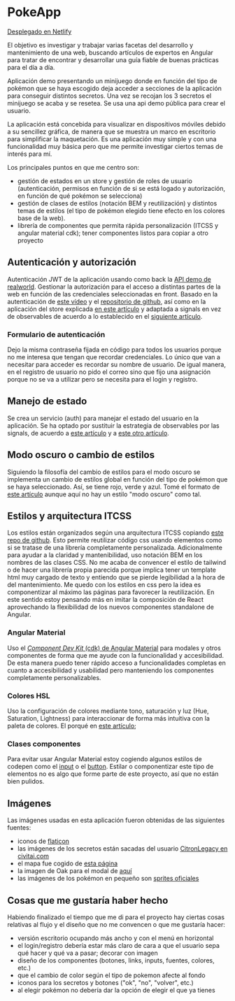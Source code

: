 # PokeApp


[Desplegado en Netlify](https://pokelab-by-miguelhv.netlify.app/access)


El objetivo es investigar y trabajar varias facetas del desarrollo y mantenimiento de una web, buscando artículos de expertos en Angular para tratar de encontrar y desarrollar una guía fiable de buenas prácticas para el día a día.

Aplicación demo presentando un minijuego donde en función del tipo de pokémon que se haya escogido deja acceder a secciones de la aplicación para conseguir distintos secretos. Una vez se recojan los 3 secretos el minijuego se acaba y se resetea. Se usa una api demo pública para crear el usuario.

La aplicación está concebida para visualizar en dispositivos móviles debido a su sencillez gráfica, de manera que se muestra un marco en escritorio para simplificar la maquetación. Es una aplicación muy simple y con una funcionalidad muy básica pero que me permite investigar ciertos temas de interés para mí.

Los principales puntos en que me centro son:
- gestión de estados en un store y gestión de roles de usuario (autenticación, permisos en función de si se está logado y autorización, en función de qué pokémon se selecciona)
- gestión de clases de estilos (notación BEM y reutilización) y distintos temas de estilos (el tipo de pokémon elegido tiene efecto en los colores base de la web). 
- librería de componentes que permita rápida personalización (ITCSS y angular material cdk); tener componentes listos para copiar a otro proyecto


## Autenticación y autorización
Autenticación JWT de la aplicación usando como back la [API demo de realworld](https://realworld-docs.netlify.app/docs/specs/frontend-specs/swagger/). Gestionar la autorización para el acceso a distintas partes de la web en función de las credenciales seleccionadas en front.
Basado en la autenticación de [este vídeo](https://www.youtube.com/watch?v=foUS5JlDlCs) y el [repositorio de github](https://github.com/joshuamorony/angularstart-chat), así como en la aplicación del store explicada [en este artículo](https://blog.angulartraining.com/tutorial-state-management-with-observable-store-services-5ba53d87ad94) y adaptada a signals en vez de observables de acuerdo a lo establecido en el [siguiente artículo](https://blog.angulartraining.com/angular-signal-based-components-tutorial-4e4b4b1dfa96).

### Formulario de autenticación
Dejo la misma contraseña fijada en código para todos los usuarios porque no me interesa que tengan que recordar credenciales. Lo único que van a necesitar para acceder es recordar su nombre de usuario.
De igual manera, en el registro de usuario no pido el correo sino que fijo una asignación porque no se va a utilizar pero se necesita para el login y registro. 

## Manejo de estado
Se crea un servicio (auth) para manejar el estado del usuario en la aplicación. Se ha optado por sustituir la estrategia de observables por las signals, de acuerdo a [este artículo](https://blog.angulartraining.com/angular-signal-based-components-tutorial-4e4b4b1dfa96) y a [este otro artículo](https://blog.angulartraining.com/angular-signals-best-practices-around-exposing-signals-5385452150a1).

## Modo oscuro o cambio de estilos
Siguiendo la filosofía del cambio de estilos para el modo oscuro se implementa un cambio de estilos global en función del tipo de pokémon que se haya seleccionado. Así, se tiene rojo, verde y azul. Tomé el formato de [este artículo](https://blog.angulartraining.com/how-to-implement-a-dark-theme-with-css-and-angular-2cfd98b9455d) aunque aquí no hay un estilo "modo oscuro" como tal.

## Estilos y arquitectura ITCSS
Los estilos están organizados según una arquitectura ITCSS copiando [este repo de github](https://github.com/abelcabezaroman/scss-architecture/blob/master/settings/_base.settings.scss). 
Esto permite reutilizar código css usando elementos como si se tratase de una librería completamente personalizada. 
Adicionalmente para ayudar a la claridad y mantenibilidad, uso notación BEM en los nombres de las clases CSS.
No me acaba de convencer el estilo de tailwind o de hacer una librería propia parecida porque implica tener un template html muy cargado de texto y entiendo que se pierde legibilidad a la hora de del mantenimiento. Me quedo con los estilos en css pero la idea es componentizar al máximo las páginas para favorecer la reutilización. 
En este sentido estoy pensando más en imitar la composición de React aprovechando la flexibilidad de los nuevos componentes standalone de Angular. 

### Angular Material
Uso el [_Component Dev Kit_ (cdk) de Angular Material](https://material.angular.io/cdk/categories) para modales y otros componentes de forma que me ayude con la funcionalidad y accesibilidad. De esta manera puedo tener rápido acceso a funcionalidades completas en cuanto a accesibilidad y usabilidad pero manteniendo los componentes completamente personalizables.

### Colores HSL
Uso la configuración de colores mediante tono, saturación y luz (Hue, Saturation, Lightness) para interaccionar de forma más intuitiva con la paleta de colores.
El porqué en [este artículo](https://www.uifrommars.com/que-es-hsl/);

### Clases componentes
Para evitar usar Angular Material estoy cogiendo algunos estilos de codepen como el [input](https://codepen.io/amankriet/pen/dyEXNQZ) o el [button](https://codepen.io/ericadamski/pen/ZBxavq). Estilar o componentizar este tipo de elementos no es algo que forme parte de este proyecto, así que no están bien pulidos.

## Imágenes
Las imágenes usadas en esta aplicación fueron obtenidas de las siguientes fuentes:
- iconos de [flaticon](https://www.flaticon.com/)
- las imágenes de los secretos están sacadas del usuario [CitronLegacy en civitai.com](https://civitai.com/collections/23688)
- el mapa fue cogido de [esta página](https://wallpapercave.com/w/wp10201004)
- la imagen de Oak para el modal de [aquí](https://www.wikidex.net/wiki/Profesor_Oak_%28anime%29)
- las imágenes de los pokémon en pequeño son [sprites oficiales](https://pokemondb.net/sprites)

## Cosas que me gustaría haber hecho 
Habiendo finalizado el tiempo que me di para el proyecto hay ciertas cosas relativas al flujo y el diseño que no me convencen o que me gustaría hacer:
- versión escritorio ocupando más ancho y con el menú en horizontal
- el login/registro debería estar más claro de cara a que el usuario sepa qué hacer y qué va a pasar; decorar con imagen
- diseño de los componentes (botones, links, inputs, fuentes, colores, etc.)
- que el cambio de color según el tipo de pokemon afecte al fondo
- iconos para los secretos y botones ("ok", "no", "volver", etc.)
- al elegir pokémon no debería dar la opción de elegir el que ya tienes
